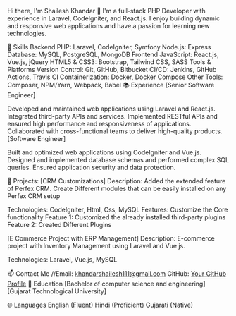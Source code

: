 Hi there, I'm Shailesh Khandar 👋
I'm a full-stack PHP Developer with experience in Laravel, CodeIgniter, and React.js. I enjoy building dynamic and responsive web applications and have a passion for learning new technologies.

🚀 Skills
Backend
PHP: Laravel, CodeIgniter, Symfony
Node.js: Express
Database: MySQL, PostgreSQL, MongoDB
Frontend
JavaScript: React.js, Vue.js, jQuery
HTML5 & CSS3: Bootstrap, Tailwind CSS, SASS
Tools & Platforms
Version Control: Git, GitHub, Bitbucket
CI/CD: Jenkins, GitHub Actions, Travis CI
Containerization: Docker, Docker Compose
Other Tools: Composer, NPM/Yarn, Webpack, Babel
📚 Experience
[Senior Software Engineer]

Developed and maintained web applications using Laravel and React.js.
Integrated third-party APIs and services.
Implemented RESTful APIs and ensured high performance and responsiveness of applications.
Collaborated with cross-functional teams to deliver high-quality products.
[Software Engineer]

Built and optimized web applications using CodeIgniter and Vue.js.
Designed and implemented database schemas and performed complex SQL queries.
Ensured application security and data protection.

💼 Projects: 
[CRM Customizations]
Description: Added the extended feature of Perfex CRM. Create Different modules that can be easily installed on any Perfex CRM setup

Technologies: CodeIgniter, Html, Css, MySQL
Features: Customize the Core functionality
Feature 1: Customized the already installed third-party plugins
Feature 2: Created Different Plugins

[E Commerce Project with ERP Management]
Description: E-commerce project with Inventory Management using Laravel and Vue js.

Technologies: Laravel, Vue.js, MySQL

📫 Contact Me
//Email: khandarshailesh111@gmail.com
GitHub: [Your GitHub Profile](https://github.com/khandarshailesh)
📖 Education
[Bachelor of computer science and engineering]
[Gujarat Technological University]

🌐 Languages
English (Fluent)
Hindi (Proficient)
Gujarati (Native)
